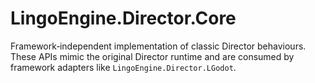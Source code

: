 # LingoEngine.Director.Core

Framework‑independent implementation of classic Director behaviours. These APIs mimic the original Director runtime and are consumed by framework adapters like `LingoEngine.Director.LGodot`.
